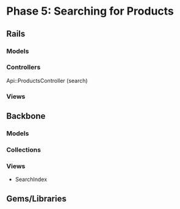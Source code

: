 # Phase 5: Searching for Products

## Rails
### Models

### Controllers
Api::ProductsController (search)

### Views

## Backbone
### Models

### Collections

### Views
* SearchIndex

## Gems/Libraries
